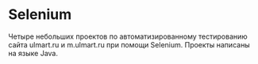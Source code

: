 # Selenium
Четыре небольших проектов по автоматизированному тестированию сайта ulmart.ru и m.ulmart.ru при помощи Selenium. Проекты написаны на языке Java.
